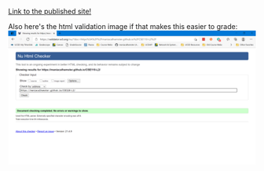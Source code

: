 [Link to the published site!](https://maniacalhamster.github.io/CSE110-L2)

Also here's the html validation image if that makes this easier to grade:  
![w3 html validator](./screenshots/w3_html_validator.png)

